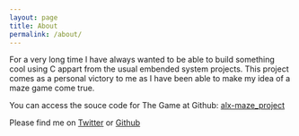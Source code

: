 ```yaml
---
layout: page
title: About
permalink: /about/
---
```


For a very long time I have always wanted to be able to build something cool using C appart from the usual embended system projects. This project comes as a personal victory to me as I have been able to make my idea of a maze game come true.

You can access the souce code for The Game at Github:
[alx-maze_project](https://github.com/FelixOtienoArogo/alx-maze_project)

Please find me on [Twitter](https://www.twitter.com/Felix+Otieno+Arogo) or [Github](https://github.com/FelixOtienoArogo)

[jekyll-organization]: https://github.com/jekyll
